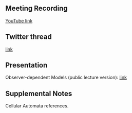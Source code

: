 ## Meeting Recording

[YouTube link](https://www.youtube.com/watch?v=_Y28NCNd3kg&feature=emb_logo)

## Twitter thread

[link](https://twitter.com/Orthogonal_Lab/status/1335299686618587136)

## Presentation

Observer-dependent Models (public lecture version): [link](https://docs.google.com/presentation/d/1Q3a3ulQABBBiVw8NG7Q2kPDo1pk1gH22kwytReiqnr4/edit#slide=id.g98e0c481cd_0_64)

## Supplemental Notes

Cellular Automata references.
